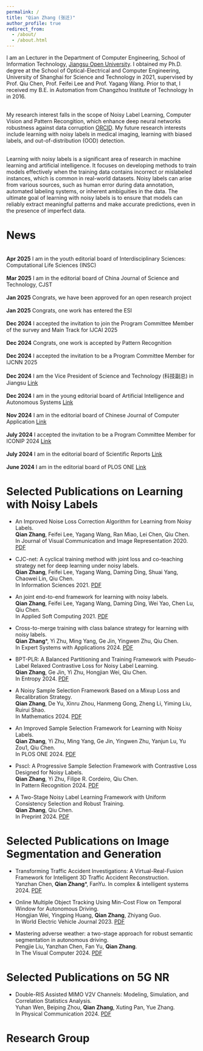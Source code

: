 ```yaml
---
permalink: /
title: "Qian Zhang (张迁)"
author_profile: true
redirect_from: 
  - /about/
  - /about.html
---
```


I am an Lecturer in the Department of Computer Engineering, School of Information Technology, [Jiangsu Open University](https://sit.jsou.edu.cn/2023/0904/c6266a159158/page.psp). I obtained my Ph.D. degree at the School of Optical-Electrical and Computer Engineering, University of Shanghai for Science and Technology in 2021, supervised by Prof. Qiu Chen, Prof. Feifei Lee and Prof. Yagang Wang. Prior to that, I received my B.E. in Automation from Changzhou Institute of Technology In in 2016.

<br />My research interest falls in the scope of Noisy Label Learning, Computer Vision and Pattern Recongition, which enhance deep neural networks robustness against data corruption [ORCID](https://orcid.org/0000-0003-1749-8653). My future research interests include learning with noisy labels in medical imaging, learning with biased labels, and out-of-distribution (OOD) detection.

<br />Learning with noisy labels is a significant area of research in machine learning and artificial intelligence. It focuses on developing methods to train models effectively when the training data contains incorrect or mislabeled instances, which is common in real-world datasets. Noisy labels can arise from various sources, such as human error during data annotation, automated labeling systems, or inherent ambiguities in the data. The ultimate goal of learning with noisy labels is to ensure that models can reliably extract meaningful patterns and make accurate predictions, even in the presence of imperfect data.

News
======
<br />**Apr 2025**         I am in the youth editorial board of Interdisciplinary Sciences: Computational Life Sciences (INSC) <br />
<br />**Mar 2025**         I am in the editorial board of China Journal of Science and Technology, CJST<br />
<br />**Jan 2025**         Congrats, we have been approved for an open research project<br />
<br />**Jan 2025**         Congrats, one work has entered the ESI<br />
<br />**Dec 2024**         I accepted the invitation to join the Program Committee Member of the survey and Main Track for IJCAI 2025<br />
<br />**Dec 2024**         Congrats, one work is accepted by Pattern Recognition<br />
<br />**Dec 2024**         I accepted the invitation to be a Program Committee Member for IJCNN 2025<br />
<br />**Dec 2024**         I am the Vice President of Science and Technology (科技副总) in Jiangsu [Link](https://smejs.cn/policy_show.aspx?id=03a8be7d45ef43f1ba9f614e9f7be972)<br />
<br />**Dec 2024**         I am in the young editorial board of Artificial Intelligence and Autonomous Systems [Link](https://elspub.com/journals/artificial-intelligence-and-autonomous-systems/special_issues/automation-and-Intelligent-Decision-making-of-edge-ai)<br />
<br />**Nov 2024**         I am in the editorial board of Chinese Journal of Computer Application [Link](http://jsjyywz.ijournals.cn/jsjyywz/site/menu/20230314112249001)<br />
<br />**July 2024**        I accepted the invitation to be a Program Committee Member for ICONIP 2024 [Link](https://iconip2024.org/wp-content/uploads/2024/11/ICONIP-2024-Scientific-Committee.pdf)<br />
<br />**July 2024**        I am in the editorial board of Scientific Reports [Link](https://www.nature.com/srep/about/editors#computational-science)<br />
<br />**June 2024**        I am in the editorial board of PLOS ONE [Link](https://journals.plos.org/plosone/static/editorial-board?ae_name=Qian+Zhang)<br />

Selected Publications on Learning with Noisy Labels
======
* An Improved Noise Loss Correction Algorithm for Learning from Noisy Labels.<br />
  **Qian Zhang**, Feifei Lee, Yagang Wang, Ran Miao, Lei Chen, Qiu Chen.<br />
  In Journal of Visual Communication and Image Representation 2020. [PDF](https://www.sciencedirect.com/science/article/abs/pii/S1047320320301619)<br />

* CJC-net: A cyclical training method with joint loss and co-teaching strategy net for deep learning under noisy labels.<br />
  **Qian Zhang**, Feifei Lee, Yagang Wang, Daming Ding, Shuai Yang, Chaowei Lin, Qiu Chen.<br />
  In Information Sciences 2021. [PDF](https://www.sciencedirect.com/science/article/abs/pii/S0020025521008008)<br />

* An joint end-to-end framework for learning with noisy labels.<br />
  **Qian Zhang**, Feifei Lee, Yagang Wang, Daming Ding, Wei Yao, Chen Lu, Qiu Chen.<br />
  In Applied Soft Computing 2021. [PDF](https://www.sciencedirect.com/science/article/abs/pii/S1568494621003495?via%3Dihub)<br />

* Cross-to-merge training with class balance strategy for learning with noisy labels.<br />
  **Qian Zhang***, Yi Zhu, Ming Yang, Ge Jin, Yingwen Zhu, Qiu Chen.<br />
  In Expert Systems with Applications 2024. [PDF](https://doi.org/10.1016/j.eswa.2024.123846)<br />

* BPT-PLR: A Balanced Partitioning and Training Framework with Pseudo-Label Relaxed Contrastive Loss for Noisy Label Learning.<br />
  **Qian Zhang**, Ge Jin, Yi Zhu, Hongjian Wei, Qiu Chen.<br />
  In Entropy 2024. [PDF](https://doi.org/10.3390/e26070589)<br />

* A Noisy Sample Selection Framework Based on a Mixup Loss and Recalibration Strategy.<br />
  **Qian Zhang**, De Yu, Xinru Zhou, Hanmeng Gong, Zheng Li, Yiming Liu, Ruirui Shao.<br />
  In Mathematics 2024. [PDF](https://doi.org/10.3390/math12152389)<br />

* An Improved Sample Selection Framework for Learning with Noisy Labels.<br />
  **Qian Zhang**, Yi Zhu, Ming Yang, Ge Jin, Yingwen Zhu, Yanjun Lu, Yu Zou1, Qiu Chen.<br />
  In PLOS ONE 2024. [PDF](https://doi.org/10.1371/journal.pone.0309841)<br />

* Psscl: A Progressive Sample Selection Framework with Contrastive Loss Designed for Noisy Labels.<br />
  **Qian Zhang**, Yi Zhu, Filipe R. Cordeiro, Qiu Chen.<br />
  In Pattern Recognition 2024. [PDF](https://doi.org/10.1016/j.patcog.2024.111284)<br />

* A Two-Stage Noisy Label Learning Framework with Uniform Consistency Selection and Robust Training.<br />
  **Qian Zhang**, Qiu Chen.<br />
  In Preprint 2024. [PDF](http://dx.doi.org/10.2139/ssrn.4835466)<br />

Selected Publications on Image Segmentation and Generation
======
* Transforming Traffic Accident Investigations: A Virtual-Real-Fusion Framework for Intelligent 3D Traffic Accident Reconstruction.<br />
  Yanzhan Chen, **Qian Zhang***, FanYu.
  In complex & intelligent systems 2024. [PDF](https://doi.org/10.1007/s40747-024-01693-9) <br />

* Online Multiple Object Tracking Using Min-Cost Flow on Temporal Window for Autonomous Driving.<br />
  Hongjian Wei, Yingping Huang, **Qian Zhang**, Zhiyang Guo.<br />
  In World Electric Vehicle Journal 2023. [PDF](https://doi.org/10.3390/wevj14090243) <br />

* Mastering adverse weather: a two-stage approach for robust semantic segmentation in autonomous driving.<br />
  Pengjie Liu, Yanzhan Chen, Fan Yu, **Qian Zhang**.<br />
  In The Visual Computer 2024. [PDF](https://doi.org/10.1007/s00371-024-03663-1) <br />

Selected Publications on 5G NR
======
* Double-RIS Assisted MIMO V2V Channels: Modeling, Simulation, and Correlation Statistics Analysis. <br />
  Yuhan Wen, Beiping Zhou, **Qian Zhang**, Xuting Pan, Yue Zhang. <br />
  In Physical Communication 2024. [PDF](https://doi.org/10.1016/j.phycom.2024.102458)<br />

Research Group
======
<br />
